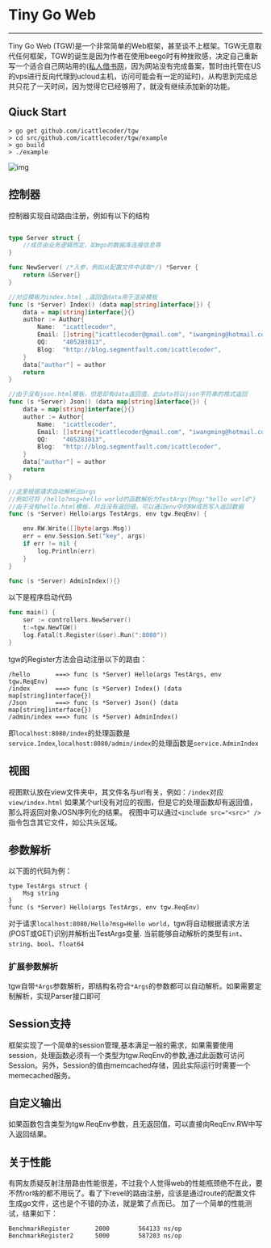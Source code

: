 # Tiny Go Web
---

Tiny Go Web (TGW)是一个非常简单的Web框架，甚至谈不上框架。TGW无意取代任何框架，TGW的诞生是因为作者在使用beego时有种挫败感，决定自己重新写一个适合自己网站用的([私人借书网](http://www.4jieshu.com)，因为网站没有完成备案，暂时由托管在US的vps进行反向代理到ucloud主机，访问可能会有一定的延时)，从构思到完成总共只花了一天时间，因为觉得它已经够用了，就没有继续添加新的功能。

## Qiuck Start

```
> go get github.com/icattlecoder/tgw
> cd src/github.com/icattlecoder/tgw/example
> go build
> ./example 
```

![img](http://icattlecoder.qiniudn.com/tgw.png)


## 控制器

控制器实现自动路由注册，例如有以下的结构

```go

type Server struct {
	//成员由业务逻辑而定，如mgo的数据库连接信息等
}

func NewServer( /*入参，例如从配置文件中读取*/) *Server {
	return &Server{}
}

//对应模板为index.html ,返回值data用于渲染模板
func (s *Server) Index() (data map[string]interface{}) {
	data = map[string]interface{}{}
	author := Author{
		Name:  "icattlecoder",
		Email: []string{"icattlecoder@gmail.com", "iwangming@hotmail.com"},
		QQ:    "405283013",
		Blog:  "http://blog.segmentfault.com/icattlecoder",
	}
	data["author"] = author
	return
}

//由于没有json.html模板，但是却有data返回值，此data将以json字符串的格式返回
func (s *Server) Json() (data map[string]interface{}) {
	data = map[string]interface{}{}
	author := Author{
		Name:  "icattlecoder",
		Email: []string{"icattlecoder@gmail.com", "iwangming@hotmail.com"},
		QQ:    "405283013",
		Blog:  "http://blog.segmentfault.com/icattlecoder",
	}
	data["author"] = author
	return
}

//这里根据请求自动解析出args
//例如可将 /hello?msg=hello world的函数解析为TestArgs{Msg:"hello world"}
//由于没有hello.html模板，并且没有返回值，可以通过env中的RW成员写入返回数据
func (s *Server) Hello(args TestArgs, env tgw.ReqEnv) {

	env.RW.Write([]byte(args.Msg))
	err = env.Session.Set("key", args)
	if err != nil {
		log.Println(err)
	}
}

func (s *Server) AdminIndex(){}
```

以下是程序启动代码
``` go
func main() {
	ser := controllers.NewServer()
	t:=tgw.NewTGW()
	log.Fatal(t.Register(&ser).Run(":8080"))
}
```

tgw的Register方法会自动注册以下的路由：

```
/hello 		 ===> func (s *Server) Hello(args TestArgs, env tgw.ReqEnv)
/index 		 ===> func (s *Server) Index() (data map[string]interface{}) 
/Json 		 ===> func (s *Server) Json() (data map[string]interface{})
/admin/index ===> func (s *Server) AdminIndex()
```

即`localhost:8080/index`的处理函数是`service.Index`,`localhost:8080/admin/index`的处理函数是`service.AdminIndex`

## 视图

视图默认放在view文件夹中，其文件名与url有关，例如：`/index`对应 `view/index.html`
如果某个url没有对应的视图，但是它的处理函数却有返回值，那么将返回对象JOSN序列化的结果。
视图中可以通过`<include src="<src>" />`指令包含其它文件，如公共头区域。

## 参数解析

以下面的代码为例：

```
type TestArgs struct {
	Msg string
}
func (s *Server) Hello(args TestArgs, env tgw.ReqEnv)

```
对于请求`localhost:8080/Hello?msg=Hello world`，tgw将自动根据请求方法(POST或GET)识别并解析出TestArgs变量.
当前能够自动解析的类型有`int`、`string`、`bool`、`float64`

### 扩展参数解析
tgw自带`*Args`参数解析，即结构名符合`*Args`的参数都可以自动解析。如果需要定制解析，实现Parser接口即可

## Session支持

框架实现了一个简单的session管理,基本满足一般的需求，如果需要使用session，处理函数必须有一个类型为tgw.ReqEnv的参数,通过此函数可访问Session。另外，Session的值由memcached存储，因此实际运行时需要一个memecached服务。


## 自定义输出

如果函数包含类型为tgw.ReqEnv参数，且无返回值，可以直接向ReqEnv.RW中写入返回结果。

## 关于性能

有网友质疑反射注册路由性能很差，不过我个人觉得web的性能瓶颈绝不在此，要不然ror啥的都不用玩了。看了下revel的路由注册，应该是通过route的配置文件生成go文件，这也是个不错的办法，就是繁了点而已。
加了一个简单的性能测试，结果如下：

```
BenchmarkRegister	    2000	    564133 ns/op
BenchmarkRegister2	    5000	    587203 ns/op
```


